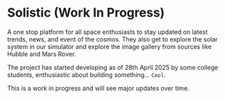 # Solistic (Work In Progress)

A one stop platform for all space enthusiasts to stay updated on latest trends, news, and event of the cosmos. They also get to explore the solar system in our simulator and explore the image gallery from sources like Hubble and Mars Rover.

The project has started developing as of 28th April 2025 by some college students, enthusiastic about building something... `Cool`.

This is a work in progress and will see major updates over time.